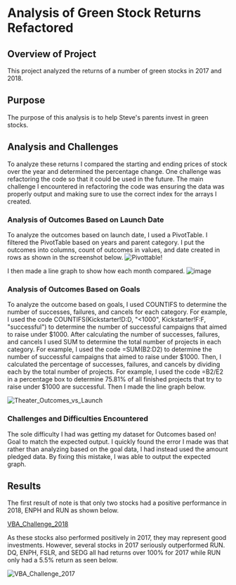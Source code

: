 # Analysis of Green Stock Returns Refactored

## Overview of Project
This project analyzed the returns of a number of green stocks in 2017 and 2018.

## Purpose
The purpose of this analysis is to help Steve's parents invest in green stocks. 

## Analysis and Challenges
To analyze these returns I compared the starting and ending prices of stock over the year and determined the percentage change. One challenge was refactoring the code so that it could be used in the future.  The main challenge I encountered in refactoring the code was ensuring the data was properly output and making sure to use the correct index for the arrays I created. 

### Analysis of Outcomes Based on Launch Date
To analyze the outcomes based on launch date, I used a PivotTable. I filtered the PivotTable based on years and parent category. I put the outcomes into columns, count of outcomes in values, and date created in rows as shown in the screenshot below.
![Pivottable](https://user-images.githubusercontent.com/109701875/182739203-1bb582bf-8860-4317-ace2-59581b0f1a7b.PNG)!

 

I then made a line graph to show how each month compared.
 ![image](https://user-images.githubusercontent.com/109701875/182731431-badfe07c-aa4d-436b-a77c-abc4deca1364.png)

### Analysis of Outcomes Based on Goals
To analyze the outcome based on goals, I used COUNTIFS to determine the number of successes, failures, and cancels for each category. For example, I used the code COUNTIFS(Kickstarter!D:D, "<1000",  Kickstarter!F:F, "successful") to determine the number of successful campaigns that aimed to raise under $1000. After calculating the number of successes, failures, and cancels I used SUM to determine the total number of projects in each category. For example, I used the code =SUM(B2:D2) to determine the number of successful campaigns that aimed to raise under $1000. Then, I calculated the percentage of successes, failures, and cancels by dividing each by the total number of projects.  For example, I used the code =B2/E2 in a percentage box to determine 75.81% of all finished projects that try to raise under $1000 are successful. Then I made the line graph below.

![Theater_Outcomes_vs_Launch](https://user-images.githubusercontent.com/109701875/184043368-9c91b4e3-f0d2-4456-991b-455faf3df9ff.png)


### Challenges and Difficulties Encountered
The sole difficulty I had was getting my dataset for Outcomes based on!
 Goal to match the expected output. I quickly found the error I made was that rather than analyzing based on the goal data, I had instead used the amount pledged data. By fixing this mistake, I was able to output the expected graph. 
## Results
The first result of note is that only two stocks had a positive performance in 2018, ENPH and RUN as shown below.

[VBA_Challenge_2018](https://user-images.githubusercontent.com/109701875/184050036-8d81e0c9-6a4f-4765-b1ba-1779e7d36880.png)

As these stocks also performed positively in 2017, they may represent good investments. However, several stocks in 2017 seriously outperformed RUN. DQ, ENPH, FSLR, and SEDG all had returns over 100% for 2017 while RUN only had a 5.5% return as seen below. 

![VBA_Challenge_2017](https://user-images.githubusercontent.com/109701875/184050342-81c5b157-b40d-4509-957f-e9b64c95e9da.png)

